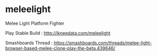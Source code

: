 # meleelight
Melee Light Platform Fighter

Play Stable Build : http://ikneedata.com/meleelight

Smashboards Thread : https://smashboards.com/threads/melee-light-browser-based-melee-clone-play-the-beta.439646/
